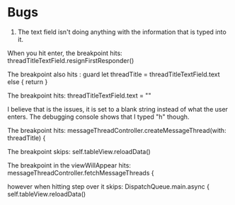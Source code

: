 #  Bugs

1. The text field isn't doing anything with the information that is typed into it.

When you hit enter, the breakpoint hits:
threadTitleTextField.resignFirstResponder()

The breakpoint also hits : 
guard let threadTitle = threadTitleTextField.text else { return }

The breakpoint hits: 
threadTitleTextField.text = ""

I believe that is the issues, it is set to a blank string instead of what the user enters. The debugging console shows that I typed "h" though.

The breakpoint hits:
messageThreadController.createMessageThread(with: threadTitle) {

The breakpoint skips:
self.tableView.reloadData()

The breakpoint in the viewWillAppear hits:
messageThreadController.fetchMessageThreads {

however when hitting step over it skips:
DispatchQueue.main.async {
self.tableView.reloadData()




